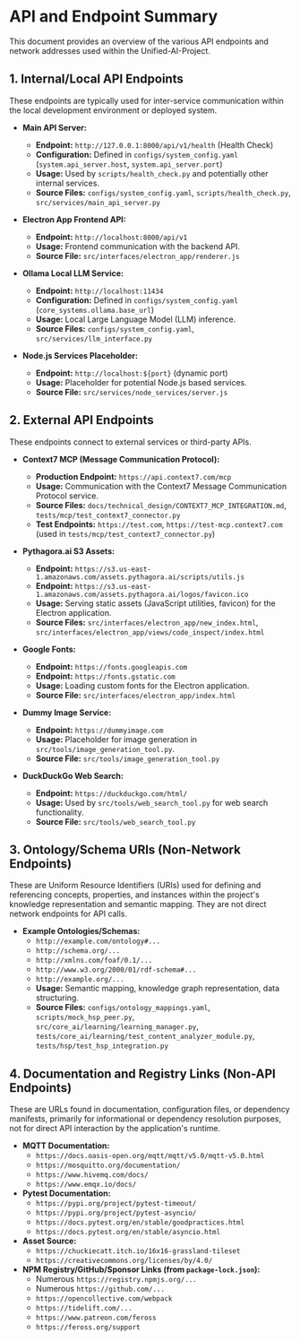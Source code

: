 # API and Endpoint Summary

This document provides an overview of the various API endpoints and network
addresses used within the Unified-AI-Project.

## 1. Internal/Local API Endpoints

These endpoints are typically used for inter-service communication within the
local development environment or deployed system.

- **Main API Server:**
  - **Endpoint:** `http://127.0.0.1:8000/api/v1/health` (Health Check)
  - **Configuration:** Defined in `configs/system_config.yaml`
    (`system.api_server.host`, `system.api_server.port`)
  - **Usage:** Used by `scripts/health_check.py` and potentially other internal
    services.
  - **Source Files:** `configs/system_config.yaml`, `scripts/health_check.py`,
    `src/services/main_api_server.py`

- **Electron App Frontend API:**
  - **Endpoint:** `http://localhost:8000/api/v1`
  - **Usage:** Frontend communication with the backend API.
  - **Source File:** `src/interfaces/electron_app/renderer.js`

- **Ollama Local LLM Service:**
  - **Endpoint:** `http://localhost:11434`
  - **Configuration:** Defined in `configs/system_config.yaml`
    (`core_systems.ollama.base_url`)
  - **Usage:** Local Large Language Model (LLM) inference.
  - **Source Files:** `configs/system_config.yaml`,
    `src/services/llm_interface.py`

- **Node.js Services Placeholder:**
  - **Endpoint:** `http://localhost:${port}` (dynamic port)
  - **Usage:** Placeholder for potential Node.js based services.
  - **Source File:** `src/services/node_services/server.js`

## 2. External API Endpoints

These endpoints connect to external services or third-party APIs.

- **Context7 MCP (Message Communication Protocol):**
  - **Production Endpoint:** `https://api.context7.com/mcp`
  - **Usage:** Communication with the Context7 Message Communication Protocol
    service.
  - **Source Files:** `docs/technical_design/CONTEXT7_MCP_INTEGRATION.md`,
    `tests/mcp/test_context7_connector.py`
  - **Test Endpoints:** `https://test.com`, `https://test-mcp.context7.com`
    (used in `tests/mcp/test_context7_connector.py`)

- **Pythagora.ai S3 Assets:**
  - **Endpoint:**
    `https://s3.us-east-1.amazonaws.com/assets.pythagora.ai/scripts/utils.js`
  - **Endpoint:**
    `https://s3.us-east-1.amazonaws.com/assets.pythagora.ai/logos/favicon.ico`
  - **Usage:** Serving static assets (JavaScript utilities, favicon) for the
    Electron application.
  - **Source Files:** `src/interfaces/electron_app/new_index.html`,
    `src/interfaces/electron_app/views/code_inspect/index.html`

- **Google Fonts:**
  - **Endpoint:** `https://fonts.googleapis.com`
  - **Endpoint:** `https://fonts.gstatic.com`
  - **Usage:** Loading custom fonts for the Electron application.
  - **Source File:** `src/interfaces/electron_app/index.html`

- **Dummy Image Service:**
  - **Endpoint:** `https://dummyimage.com`
  - **Usage:** Placeholder for image generation in
    `src/tools/image_generation_tool.py`.
  - **Source File:** `src/tools/image_generation_tool.py`

- **DuckDuckGo Web Search:**
  - **Endpoint:** `https://duckduckgo.com/html/`
  - **Usage:** Used by `src/tools/web_search_tool.py` for web search
    functionality.
  - **Source File:** `src/tools/web_search_tool.py`

## 3. Ontology/Schema URIs (Non-Network Endpoints)

These are Uniform Resource Identifiers (URIs) used for defining and referencing
concepts, properties, and instances within the project's knowledge
representation and semantic mapping. They are not direct network endpoints for
API calls.

- **Example Ontologies/Schemas:**
  - `http://example.com/ontology#...`
  - `http://schema.org/...`
  - `http://xmlns.com/foaf/0.1/...`
  - `http://www.w3.org/2000/01/rdf-schema#...`
  - `http://example.org/...`
  - **Usage:** Semantic mapping, knowledge graph representation, data
    structuring.
  - **Source Files:** `configs/ontology_mappings.yaml`,
    `scripts/mock_hsp_peer.py`, `src/core_ai/learning/learning_manager.py`,
    `tests/core_ai/learning/test_content_analyzer_module.py`,
    `tests/hsp/test_hsp_integration.py`

## 4. Documentation and Registry Links (Non-API Endpoints)

These are URLs found in documentation, configuration files, or dependency
manifests, primarily for informational or dependency resolution purposes, not
for direct API interaction by the application's runtime.

- **MQTT Documentation:**
  - `https://docs.oasis-open.org/mqtt/mqtt/v5.0/mqtt-v5.0.html`
  - `https://mosquitto.org/documentation/`
  - `https://www.hivemq.com/docs/`
  - `https://www.emqx.io/docs/`
- **Pytest Documentation:**
  - `https://pypi.org/project/pytest-timeout/`
  - `https://pypi.org/project/pytest-asyncio/`
  - `https://docs.pytest.org/en/stable/goodpractices.html`
  - `https://docs.pytest.org/en/stable/asyncio.html`
- **Asset Source:**
  - `https://chuckiecatt.itch.io/16x16-grassland-tileset`
  - `https://creativecommons.org/licenses/by/4.0/`
- **NPM Registry/GitHub/Sponsor Links (from `package-lock.json`):**
  - Numerous `https://registry.npmjs.org/...`
  - Numerous `https://github.com/...`
  - `https://opencollective.com/webpack`
  - `https://tidelift.com/...`
  - `https://www.patreon.com/feross`
  - `https://feross.org/support`
